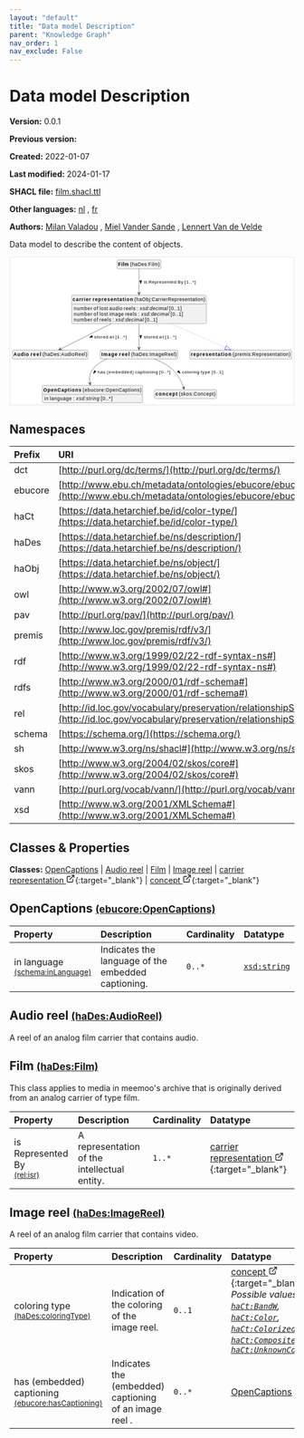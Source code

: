 ```yaml
---
layout: "default"
title: "Data model Description"
parent: "Knowledge Graph"
nav_order: 1
nav_exclude: False
---
```

<svg xmlns="http://www.w3.org/2000/svg" style="display: none;"><symbol id="svg-external-link" width="24" height="24" viewBox="0 0 24 24" fill="none" stroke="currentColor" stroke-width="2" stroke-linecap="round" stroke-linejoin="round" class="feather feather-external-link"><title id="svg-external-link-title">(external link)</title><path d="M18 13v6a2 2 0 0 1-2 2H5a2 2 0 0 1-2-2V8a2 2 0 0 1 2-2h6"></path><polyline points="15 3 21 3 21 9"></polyline><line x1="10" y1="14" x2="21" y2="3"></line> </symbol></svg>

Data model Description
====================

**Version:** 0.0.1

**Previous version:** 

**Created:** 2022-01-07

**Last modified:** 2024-01-17

**SHACL file:** [film.shacl.ttl](film.shacl.ttl)

**Other languages:**
[nl](../nl)
, [fr](../fr)

**Authors:**
[Milan Valadou](mailto:milan.valadou@meemoo.be)
, [Miel Vander Sande](mailto:miel.vandersande@meemoo.be)
, [Lennert Van de Velde](mailto:lennert.vandevelde@meemoo.be)


Data model to describe the content of objects.

<div class="wrap">
  <div class="zoom">
  <svg xmlns="http://www.w3.org/2000/svg" xmlns:xlink="http://www.w3.org/1999/xlink" contentStyleType="text/css" preserveAspectRatio="none" version="1.1" viewBox="0 0 829 430" zoomAndPan="magnify"><defs/><g><a href="#ebucore%3AOpenCaptions" target="_top" title="#ebucore%3AOpenCaptions" xlink:actuate="onRequest" xlink:href="#ebucore%3AOpenCaptions" xlink:show="new" xlink:title="#ebucore%3AOpenCaptions" xlink:type="simple"><g id="elem_ebucore_OpenCaptions"><rect codeLine="15" fill="#F1F1F1" height="50.5938" id="ebucore_OpenCaptions" rx="3.5" ry="3.5" style="stroke:#181818;stroke-width:0.5;" width="293" x="94" y="373"/><text fill="#000000" font-family="sans-serif" font-size="14" font-weight="bold" lengthAdjust="spacing" textLength="111" x="97" y="390.9951">OpenCaptions</text><text fill="#000000" font-family="sans-serif" font-size="14" lengthAdjust="spacing" textLength="4" x="208" y="390.9951"> </text><text fill="#000000" font-family="sans-serif" font-size="14" lengthAdjust="spacing" textLength="172" x="212" y="390.9951">(ebucore:OpenCaptions)</text><line style="stroke:#181818;stroke-width:0.5;" x1="95" x2="386" y1="399.2969" y2="399.2969"/><text fill="#000000" font-family="sans-serif" font-size="14" lengthAdjust="spacing" textLength="12" x="100" y="416.292">in</text><text fill="#000000" font-family="sans-serif" font-size="14" lengthAdjust="spacing" textLength="4" x="112" y="416.292"> </text><text fill="#000000" font-family="sans-serif" font-size="14" lengthAdjust="spacing" textLength="64" x="116" y="416.292">language</text><text fill="#000000" font-family="sans-serif" font-size="14" lengthAdjust="spacing" textLength="4" x="180" y="416.292"> </text><text fill="#000000" font-family="sans-serif" font-size="14" lengthAdjust="spacing" textLength="5" x="184" y="416.292">:</text><text fill="#000000" font-family="sans-serif" font-size="14" lengthAdjust="spacing" textLength="4" x="189" y="416.292"> </text><text fill="#000000" font-family="sans-serif" font-size="14" font-style="italic" lengthAdjust="spacing" textLength="68" x="193" y="416.292">xsd:string</text><text fill="#000000" font-family="sans-serif" font-size="14" lengthAdjust="spacing" textLength="4" x="261" y="416.292"> </text><text fill="#000000" font-family="sans-serif" font-size="14" lengthAdjust="spacing" textLength="34" x="265" y="416.292">[0..*]</text></g></a><a href="#haDes%3AAudioReel" target="_top" title="#haDes%3AAudioReel" xlink:actuate="onRequest" xlink:href="#haDes%3AAudioReel" xlink:show="new" xlink:title="#haDes%3AAudioReel" xlink:type="simple"><g id="elem_haDes_AudioReel"><rect codeLine="16" fill="#F1F1F1" height="26.2969" id="haDes_AudioReel" rx="3.5" ry="3.5" style="stroke:#181818;stroke-width:0.5;" width="221" x="7" y="270"/><text fill="#000000" font-family="sans-serif" font-size="14" font-weight="bold" lengthAdjust="spacing" textLength="45" x="10" y="287.9951">Audio</text><text fill="#000000" font-family="sans-serif" font-size="14" font-weight="bold" lengthAdjust="spacing" textLength="5" x="55" y="287.9951"> </text><text fill="#000000" font-family="sans-serif" font-size="14" font-weight="bold" lengthAdjust="spacing" textLength="31" x="60" y="287.9951">reel</text><text fill="#000000" font-family="sans-serif" font-size="14" lengthAdjust="spacing" textLength="4" x="91" y="287.9951"> </text><text fill="#000000" font-family="sans-serif" font-size="14" lengthAdjust="spacing" textLength="130" x="95" y="287.9951">(haDes:AudioReel)</text></g></a><a href="#haDes%3AFilm" target="_top" title="#haDes%3AFilm" xlink:actuate="onRequest" xlink:href="#haDes%3AFilm" xlink:show="new" xlink:title="#haDes%3AFilm" xlink:type="simple"><g id="elem_haDes_Film"><rect codeLine="17" fill="#F1F1F1" height="26.2969" id="haDes_Film" rx="3.5" ry="3.5" style="stroke:#181818;stroke-width:0.5;" width="128" x="312.5" y="7"/><text fill="#000000" font-family="sans-serif" font-size="14" font-weight="bold" lengthAdjust="spacing" textLength="31" x="315.5" y="24.9951">Film</text><text fill="#000000" font-family="sans-serif" font-size="14" lengthAdjust="spacing" textLength="4" x="346.5" y="24.9951"> </text><text fill="#000000" font-family="sans-serif" font-size="14" lengthAdjust="spacing" textLength="87" x="350.5" y="24.9951">(haDes:Film)</text></g></a><a href="#haDes%3AImageReel" target="_top" title="#haDes%3AImageReel" xlink:actuate="onRequest" xlink:href="#haDes%3AImageReel" xlink:show="new" xlink:title="#haDes%3AImageReel" xlink:type="simple"><g id="elem_haDes_ImageReel"><rect codeLine="18" fill="#F1F1F1" height="26.2969" id="haDes_ImageReel" rx="3.5" ry="3.5" style="stroke:#181818;stroke-width:0.5;" width="226" x="263.5" y="270"/><text fill="#000000" font-family="sans-serif" font-size="14" font-weight="bold" lengthAdjust="spacing" textLength="47" x="266.5" y="287.9951">Image</text><text fill="#000000" font-family="sans-serif" font-size="14" font-weight="bold" lengthAdjust="spacing" textLength="5" x="313.5" y="287.9951"> </text><text fill="#000000" font-family="sans-serif" font-size="14" font-weight="bold" lengthAdjust="spacing" textLength="31" x="318.5" y="287.9951">reel</text><text fill="#000000" font-family="sans-serif" font-size="14" lengthAdjust="spacing" textLength="4" x="349.5" y="287.9951"> </text><text fill="#000000" font-family="sans-serif" font-size="14" lengthAdjust="spacing" textLength="133" x="353.5" y="287.9951">(haDes:ImageReel)</text></g></a><a href="../../dvd/en#haObj%3ACarrierRepresentation" target="_top" title="../../dvd/en#haObj%3ACarrierRepresentation" xlink:actuate="onRequest" xlink:href="../../dvd/en#haObj%3ACarrierRepresentation" xlink:show="new" xlink:title="../../dvd/en#haObj%3ACarrierRepresentation" xlink:type="simple"><g id="elem_haObj_CarrierRepresentation"><rect codeLine="19" fill="#F1F1F1" height="83.1875" id="haObj_CarrierRepresentation" rx="3.5" ry="3.5" style="stroke:#181818;stroke-width:0.5;" width="393" x="180" y="110"/><text fill="#000000" font-family="sans-serif" font-size="14" font-weight="bold" lengthAdjust="spacing" textLength="53" x="183" y="127.9951">carrier</text><text fill="#000000" font-family="sans-serif" font-size="14" font-weight="bold" lengthAdjust="spacing" textLength="5" x="236" y="127.9951"> </text><text fill="#000000" font-family="sans-serif" font-size="14" font-weight="bold" lengthAdjust="spacing" textLength="118" x="241" y="127.9951">representation</text><text fill="#000000" font-family="sans-serif" font-size="14" lengthAdjust="spacing" textLength="4" x="359" y="127.9951"> </text><text fill="#000000" font-family="sans-serif" font-size="14" lengthAdjust="spacing" textLength="207" x="363" y="127.9951">(haObj:CarrierRepresentation)</text><line style="stroke:#181818;stroke-width:0.5;" x1="181" x2="572" y1="136.2969" y2="136.2969"/><text fill="#000000" font-family="sans-serif" font-size="14" lengthAdjust="spacing" textLength="54" x="186" y="153.292">number</text><text fill="#000000" font-family="sans-serif" font-size="14" lengthAdjust="spacing" textLength="4" x="240" y="153.292"> </text><text fill="#000000" font-family="sans-serif" font-size="14" lengthAdjust="spacing" textLength="13" x="244" y="153.292">of</text><text fill="#000000" font-family="sans-serif" font-size="14" lengthAdjust="spacing" textLength="4" x="257" y="153.292"> </text><text fill="#000000" font-family="sans-serif" font-size="14" lengthAdjust="spacing" textLength="25" x="261" y="153.292">lost</text><text fill="#000000" font-family="sans-serif" font-size="14" lengthAdjust="spacing" textLength="4" x="286" y="153.292"> </text><text fill="#000000" font-family="sans-serif" font-size="14" lengthAdjust="spacing" textLength="38" x="290" y="153.292">audio</text><text fill="#000000" font-family="sans-serif" font-size="14" lengthAdjust="spacing" textLength="4" x="328" y="153.292"> </text><text fill="#000000" font-family="sans-serif" font-size="14" lengthAdjust="spacing" textLength="34" x="332" y="153.292">reels</text><text fill="#000000" font-family="sans-serif" font-size="14" lengthAdjust="spacing" textLength="4" x="366" y="153.292"> </text><text fill="#000000" font-family="sans-serif" font-size="14" lengthAdjust="spacing" textLength="5" x="370" y="153.292">:</text><text fill="#000000" font-family="sans-serif" font-size="14" lengthAdjust="spacing" textLength="4" x="375" y="153.292"> </text><text fill="#000000" font-family="sans-serif" font-size="14" font-style="italic" lengthAdjust="spacing" textLength="82" x="379" y="153.292">xsd:decimal</text><text fill="#000000" font-family="sans-serif" font-size="14" lengthAdjust="spacing" textLength="4" x="461" y="153.292"> </text><text fill="#000000" font-family="sans-serif" font-size="14" lengthAdjust="spacing" textLength="36" x="465" y="153.292">[0..1]</text><text fill="#000000" font-family="sans-serif" font-size="14" lengthAdjust="spacing" textLength="54" x="186" y="169.5889">number</text><text fill="#000000" font-family="sans-serif" font-size="14" lengthAdjust="spacing" textLength="4" x="240" y="169.5889"> </text><text fill="#000000" font-family="sans-serif" font-size="14" lengthAdjust="spacing" textLength="13" x="244" y="169.5889">of</text><text fill="#000000" font-family="sans-serif" font-size="14" lengthAdjust="spacing" textLength="4" x="257" y="169.5889"> </text><text fill="#000000" font-family="sans-serif" font-size="14" lengthAdjust="spacing" textLength="25" x="261" y="169.5889">lost</text><text fill="#000000" font-family="sans-serif" font-size="14" lengthAdjust="spacing" textLength="4" x="286" y="169.5889"> </text><text fill="#000000" font-family="sans-serif" font-size="14" lengthAdjust="spacing" textLength="42" x="290" y="169.5889">image</text><text fill="#000000" font-family="sans-serif" font-size="14" lengthAdjust="spacing" textLength="4" x="332" y="169.5889"> </text><text fill="#000000" font-family="sans-serif" font-size="14" lengthAdjust="spacing" textLength="34" x="336" y="169.5889">reels</text><text fill="#000000" font-family="sans-serif" font-size="14" lengthAdjust="spacing" textLength="4" x="370" y="169.5889"> </text><text fill="#000000" font-family="sans-serif" font-size="14" lengthAdjust="spacing" textLength="5" x="374" y="169.5889">:</text><text fill="#000000" font-family="sans-serif" font-size="14" lengthAdjust="spacing" textLength="4" x="379" y="169.5889"> </text><text fill="#000000" font-family="sans-serif" font-size="14" font-style="italic" lengthAdjust="spacing" textLength="82" x="383" y="169.5889">xsd:decimal</text><text fill="#000000" font-family="sans-serif" font-size="14" lengthAdjust="spacing" textLength="4" x="465" y="169.5889"> </text><text fill="#000000" font-family="sans-serif" font-size="14" lengthAdjust="spacing" textLength="36" x="469" y="169.5889">[0..1]</text><text fill="#000000" font-family="sans-serif" font-size="14" lengthAdjust="spacing" textLength="54" x="186" y="185.8857">number</text><text fill="#000000" font-family="sans-serif" font-size="14" lengthAdjust="spacing" textLength="4" x="240" y="185.8857"> </text><text fill="#000000" font-family="sans-serif" font-size="14" lengthAdjust="spacing" textLength="13" x="244" y="185.8857">of</text><text fill="#000000" font-family="sans-serif" font-size="14" lengthAdjust="spacing" textLength="4" x="257" y="185.8857"> </text><text fill="#000000" font-family="sans-serif" font-size="14" lengthAdjust="spacing" textLength="34" x="261" y="185.8857">reels</text><text fill="#000000" font-family="sans-serif" font-size="14" lengthAdjust="spacing" textLength="4" x="295" y="185.8857"> </text><text fill="#000000" font-family="sans-serif" font-size="14" lengthAdjust="spacing" textLength="5" x="299" y="185.8857">:</text><text fill="#000000" font-family="sans-serif" font-size="14" lengthAdjust="spacing" textLength="4" x="304" y="185.8857"> </text><text fill="#000000" font-family="sans-serif" font-size="14" font-style="italic" lengthAdjust="spacing" textLength="82" x="308" y="185.8857">xsd:decimal</text><text fill="#000000" font-family="sans-serif" font-size="14" lengthAdjust="spacing" textLength="4" x="390" y="185.8857"> </text><text fill="#000000" font-family="sans-serif" font-size="14" lengthAdjust="spacing" textLength="36" x="394" y="185.8857">[0..1]</text></g></a><a href="#premis%3ARepresentation" target="_top" title="#premis%3ARepresentation" xlink:actuate="onRequest" xlink:href="#premis%3ARepresentation" xlink:show="new" xlink:title="#premis%3ARepresentation" xlink:type="simple"><g id="elem_premis_Representation"><rect codeLine="20" fill="#F1F1F1" height="26.2969" id="premis_Representation" rx="3.5" ry="3.5" style="stroke:#181818;stroke-width:0.5;" width="297" x="525" y="270"/><text fill="#000000" font-family="sans-serif" font-size="14" font-weight="bold" lengthAdjust="spacing" textLength="118" x="528" y="287.9951">representation</text><text fill="#000000" font-family="sans-serif" font-size="14" lengthAdjust="spacing" textLength="4" x="646" y="287.9951"> </text><text fill="#000000" font-family="sans-serif" font-size="14" lengthAdjust="spacing" textLength="169" x="650" y="287.9951">(premis:Representation)</text></g></a><a href="../../terms/en#skos%3AConcept" target="_top" title="../../terms/en#skos%3AConcept" xlink:actuate="onRequest" xlink:href="../../terms/en#skos%3AConcept" xlink:show="new" xlink:title="../../terms/en#skos%3AConcept" xlink:type="simple"><g id="elem_skos_Concept"><rect codeLine="21" fill="#F1F1F1" height="26.2969" id="skos_Concept" rx="3.5" ry="3.5" style="stroke:#181818;stroke-width:0.5;" width="181" x="422" y="385.5"/><text fill="#000000" font-family="sans-serif" font-size="14" font-weight="bold" lengthAdjust="spacing" textLength="64" x="425" y="403.4951">concept</text><text fill="#000000" font-family="sans-serif" font-size="14" lengthAdjust="spacing" textLength="4" x="489" y="403.4951"> </text><text fill="#000000" font-family="sans-serif" font-size="14" lengthAdjust="spacing" textLength="107" x="493" y="403.4951">(skos:Concept)</text></g></a><g id="link_haDes_Film_haObj_CarrierRepresentation"><path codeLine="30" d="M376.5,33.42 C376.5,50.89 376.5,77.55 376.5,103.94 " fill="none" id="haDes_Film-to-haObj_CarrierRepresentation" style="stroke:#454645;stroke-width:1.0;"/><polygon fill="#454645" points="376.5,109.94,380.5,100.94,376.5,104.94,372.5,100.94,376.5,109.94" style="stroke:#454645;stroke-width:1.0;"/><polygon fill="#000000" points="381.5,76.5664,384.4389,67.5213,378.5611,67.5213,381.5,76.5664" style="stroke:#000000;stroke-width:1.0;"/><text fill="#000000" font-family="sans-serif" font-size="13" lengthAdjust="spacing" textLength="10" x="390.5" y="76.0669">is</text><text fill="#000000" font-family="sans-serif" font-size="13" lengthAdjust="spacing" textLength="4" x="400.5" y="76.0669"> </text><text fill="#000000" font-family="sans-serif" font-size="13" lengthAdjust="spacing" textLength="81" x="404.5" y="76.0669">Represented</text><text fill="#000000" font-family="sans-serif" font-size="13" lengthAdjust="spacing" textLength="4" x="485.5" y="76.0669"> </text><text fill="#000000" font-family="sans-serif" font-size="13" lengthAdjust="spacing" textLength="16" x="489.5" y="76.0669">By</text><text fill="#000000" font-family="sans-serif" font-size="13" lengthAdjust="spacing" textLength="4" x="505.5" y="76.0669"> </text><text fill="#000000" font-family="sans-serif" font-size="13" lengthAdjust="spacing" textLength="33" x="509.5" y="76.0669">[1..*]</text></g><g id="link_haDes_ImageReel_ebucore_OpenCaptions"><path codeLine="33" d="M283.58,296.09 C267.17,302.46 252,311.94 241.5,326 C231.69,339.13 230.8016,351.8023 233.1416,366.7423 " fill="none" id="haDes_ImageReel-to-ebucore_OpenCaptions" style="stroke:#454645;stroke-width:1.0;"/><polygon fill="#454645" points="234.07,372.67,236.6292,363.1594,233.2963,367.7302,228.7255,364.3974,234.07,372.67" style="stroke:#454645;stroke-width:1.0;"/><polygon fill="#000000" points="243.5949,338.6358,251.2423,332.9818,246.4584,329.5666,243.5949,338.6358" style="stroke:#000000;stroke-width:1.0;"/><text fill="#000000" font-family="sans-serif" font-size="13" lengthAdjust="spacing" textLength="23" x="255.5" y="339.0669">has</text><text fill="#000000" font-family="sans-serif" font-size="13" lengthAdjust="spacing" textLength="4" x="278.5" y="339.0669"> </text><text fill="#000000" font-family="sans-serif" font-size="13" lengthAdjust="spacing" textLength="79" x="282.5" y="339.0669">(embedded)</text><text fill="#000000" font-family="sans-serif" font-size="13" lengthAdjust="spacing" textLength="4" x="361.5" y="339.0669"> </text><text fill="#000000" font-family="sans-serif" font-size="13" lengthAdjust="spacing" textLength="66" x="365.5" y="339.0669">captioning</text><text fill="#000000" font-family="sans-serif" font-size="13" lengthAdjust="spacing" textLength="4" x="431.5" y="339.0669"> </text><text fill="#000000" font-family="sans-serif" font-size="13" lengthAdjust="spacing" textLength="33" x="435.5" y="339.0669">[0..*]</text></g><g id="link_haDes_ImageReel_skos_Concept"><path codeLine="34" d="M420.62,296.12 C438.59,302.72 458.59,312.39 473.5,326 C491.67,342.59 501.1727,363.9987 506.6627,379.6387 " fill="none" id="haDes_ImageReel-to-skos_Concept" style="stroke:#454645;stroke-width:1.0;"/><polygon fill="#454645" points="508.65,385.3,509.4433,375.4831,506.9939,380.5822,501.8949,378.1328,508.65,385.3" style="stroke:#454645;stroke-width:1.0;"/><polygon fill="#000000" points="497.0878,338.0489,492.6444,329.6402,488.5505,333.8578,497.0878,338.0489" style="stroke:#000000;stroke-width:1.0;"/><text fill="#000000" font-family="sans-serif" font-size="13" lengthAdjust="spacing" textLength="50" x="502.5" y="339.0669">coloring</text><text fill="#000000" font-family="sans-serif" font-size="13" lengthAdjust="spacing" textLength="4" x="552.5" y="339.0669"> </text><text fill="#000000" font-family="sans-serif" font-size="13" lengthAdjust="spacing" textLength="28" x="556.5" y="339.0669">type</text><text fill="#000000" font-family="sans-serif" font-size="13" lengthAdjust="spacing" textLength="4" x="584.5" y="339.0669"> </text><text fill="#000000" font-family="sans-serif" font-size="13" lengthAdjust="spacing" textLength="34" x="588.5" y="339.0669">[0..1]</text></g><g id="link_haObj_CarrierRepresentation_premis_Representation"><path codeLine="36" d="M469.66,193.12 C530.56,219.67 589.4494,245.3576 629.2994,262.7276 " fill="none" id="haObj_CarrierRepresentation-to-premis_Representation" style="stroke:#0000FF;stroke-width:1.0;stroke-dasharray:1.0,3.0;"/><polygon fill="none" points="645.8,269.92,631.6968,257.2274,626.9019,268.2278,645.8,269.92" style="stroke:#0000FF;stroke-width:1.0;"/></g><g id="link_haObj_CarrierRepresentation_haDes_AudioReel"><path codeLine="41" d="M295.26,193.12 C242.15,219.67 181.7666,249.8667 147.0266,267.2367 " fill="none" id="haObj_CarrierRepresentation-to-haDes_AudioReel" style="stroke:#454645;stroke-width:1.0;"/><polygon fill="#454645" points="141.66,269.92,151.4987,269.4728,146.1321,267.6839,147.921,262.3174,141.66,269.92" style="stroke:#454645;stroke-width:1.0;"/><polygon fill="#000000" points="232.0279,233.8025,241.4324,232.386,238.8037,227.1287,232.0279,233.8025" style="stroke:#000000;stroke-width:1.0;"/><text fill="#000000" font-family="sans-serif" font-size="13" lengthAdjust="spacing" textLength="41" x="245.5" y="236.0669">stored</text><text fill="#000000" font-family="sans-serif" font-size="13" lengthAdjust="spacing" textLength="4" x="286.5" y="236.0669"> </text><text fill="#000000" font-family="sans-serif" font-size="13" lengthAdjust="spacing" textLength="13" x="290.5" y="236.0669">at</text><text fill="#000000" font-family="sans-serif" font-size="13" lengthAdjust="spacing" textLength="4" x="303.5" y="236.0669"> </text><text fill="#000000" font-family="sans-serif" font-size="13" lengthAdjust="spacing" textLength="33" x="307.5" y="236.0669">[1..*]</text></g><g id="link_haObj_CarrierRepresentation_haDes_ImageReel"><path codeLine="42" d="M376.5,193.12 C376.5,219.67 376.5,246.55 376.5,263.92 " fill="none" id="haObj_CarrierRepresentation-to-haDes_ImageReel" style="stroke:#454645;stroke-width:1.0;"/><polygon fill="#454645" points="376.5,269.92,380.5,260.92,376.5,264.92,372.5,260.92,376.5,269.92" style="stroke:#454645;stroke-width:1.0;"/><polygon fill="#000000" points="381.5,236.5664,384.4389,227.5213,378.5611,227.5213,381.5,236.5664" style="stroke:#000000;stroke-width:1.0;"/><text fill="#000000" font-family="sans-serif" font-size="13" lengthAdjust="spacing" textLength="41" x="390.5" y="236.0669">stored</text><text fill="#000000" font-family="sans-serif" font-size="13" lengthAdjust="spacing" textLength="4" x="431.5" y="236.0669"> </text><text fill="#000000" font-family="sans-serif" font-size="13" lengthAdjust="spacing" textLength="13" x="435.5" y="236.0669">at</text><text fill="#000000" font-family="sans-serif" font-size="13" lengthAdjust="spacing" textLength="4" x="448.5" y="236.0669"> </text><text fill="#000000" font-family="sans-serif" font-size="13" lengthAdjust="spacing" textLength="33" x="452.5" y="236.0669">[1..*]</text></g></g></svg>
  </div>
</div>

## Namespaces

| Prefix | URI      |
| :----- | :------- |
| dct     | [http://purl.org/dc/terms/](http://purl.org/dc/terms/) |
| ebucore     | [http://www.ebu.ch/metadata/ontologies/ebucore/ebucore#](http://www.ebu.ch/metadata/ontologies/ebucore/ebucore#) |
| haCt     | [https://data.hetarchief.be/id/color-type/](https://data.hetarchief.be/id/color-type/) |
| haDes     | [https://data.hetarchief.be/ns/description/](https://data.hetarchief.be/ns/description/) |
| haObj     | [https://data.hetarchief.be/ns/object/](https://data.hetarchief.be/ns/object/) |
| owl     | [http://www.w3.org/2002/07/owl#](http://www.w3.org/2002/07/owl#) |
| pav     | [http://purl.org/pav/](http://purl.org/pav/) |
| premis     | [http://www.loc.gov/premis/rdf/v3/](http://www.loc.gov/premis/rdf/v3/) |
| rdf     | [http://www.w3.org/1999/02/22-rdf-syntax-ns#](http://www.w3.org/1999/02/22-rdf-syntax-ns#) |
| rdfs     | [http://www.w3.org/2000/01/rdf-schema#](http://www.w3.org/2000/01/rdf-schema#) |
| rel     | [http://id.loc.gov/vocabulary/preservation/relationshipSubType/](http://id.loc.gov/vocabulary/preservation/relationshipSubType/) |
| schema     | [https://schema.org/](https://schema.org/) |
| sh     | [http://www.w3.org/ns/shacl#](http://www.w3.org/ns/shacl#) |
| skos     | [http://www.w3.org/2004/02/skos/core#](http://www.w3.org/2004/02/skos/core#) |
| vann     | [http://purl.org/vocab/vann/](http://purl.org/vocab/vann/) |
| xsd     | [http://www.w3.org/2001/XMLSchema#](http://www.w3.org/2001/XMLSchema#) |

## Classes & Properties

**Classes:** 
 [OpenCaptions](#ebucore%3AOpenCaptions) |  [Audio reel](#haDes%3AAudioReel) |  [Film](#haDes%3AFilm) |  [Image reel](#haDes%3AImageReel) |  [carrier representation <svg class="svg-external-link" viewBox="0 0 24 24" aria-labelledby="svg-external-link-title"><use xlink:href="#svg-external-link"></use></svg>](../../dvd/en#haObj%3ACarrierRepresentation){:target="_blank"} |  [concept <svg class="svg-external-link" viewBox="0 0 24 24" aria-labelledby="svg-external-link-title"><use xlink:href="#svg-external-link"></use></svg>](../../terms/en#skos%3AConcept){:target="_blank"}
## <a id="ebucore%3AOpenCaptions"></a>OpenCaptions <small>[(ebucore:OpenCaptions)](http://www.ebu.ch/metadata/ontologies/ebucore/ebucore#OpenCaptions)</small>




| Property | Description | Cardinality | Datatype |
| :------ | :---------- | :---------- | :------- |
| <a id='schema%3AinLanguage'></a>in language <br> <small>[(schema:inLanguage)](https://schema.org/inLanguage)</small> | Indicates the language of the embedded captioning. | `0..*` | [`xsd:string`](http://www.w3.org/2001/XMLSchema#string)  |

## <a id="haDes%3AAudioReel"></a>Audio reel <small>[(haDes:AudioReel)](https://data.hetarchief.be/ns/description/AudioReel)</small>


A reel of an analog film carrier that contains audio.


## <a id="haDes%3AFilm"></a>Film <small>[(haDes:Film)](https://data.hetarchief.be/ns/description/Film)</small>


This class applies to media in meemoo's archive that is originally derived from an analog carrier of type film.

| Property | Description | Cardinality | Datatype |
| :------ | :---------- | :---------- | :------- |
| <a id='rel%3Aisr'></a>is Represented By <br> <small>[(rel:isr)](http://id.loc.gov/vocabulary/preservation/relationshipSubType/isr)</small> | A representation of the intellectual entity. | `1..*` | [carrier representation <svg class="svg-external-link" viewBox="0 0 24 24" aria-labelledby="svg-external-link-title"><use xlink:href="#svg-external-link"></use></svg>](../../dvd/en#haObj%3ACarrierRepresentation){:target="_blank"}  |

## <a id="haDes%3AImageReel"></a>Image reel <small>[(haDes:ImageReel)](https://data.hetarchief.be/ns/description/ImageReel)</small>


A reel of an analog film carrier that contains video.

| Property | Description | Cardinality | Datatype |
| :------ | :---------- | :---------- | :------- |
| <a id='haDes%3AcoloringType'></a>coloring type <br> <small>[(haDes:coloringType)](https://data.hetarchief.be/ns/description/coloringType)</small> | Indication of the coloring of the image reel. | `0..1` | [concept <svg class="svg-external-link" viewBox="0 0 24 24" aria-labelledby="svg-external-link-title"><use xlink:href="#svg-external-link"></use></svg>](../../terms/en#skos%3AConcept){:target="_blank"} <br>_Possible values: [`haCt:BandW`](https://data.hetarchief.be/id/color-type/BandW), [`haCt:Color`](https://data.hetarchief.be/id/color-type/Color), [`haCt:Colorized`](https://data.hetarchief.be/id/color-type/Colorized), [`haCt:Composite`](https://data.hetarchief.be/id/color-type/Composite), [`haCt:UnknownColorType`](https://data.hetarchief.be/id/color-type/UnknownColorType)_ |
| <a id='ebucore%3AhasCaptioning'></a>has (embedded) captioning <br> <small>[(ebucore:hasCaptioning)](http://www.ebu.ch/metadata/ontologies/ebucore/ebucore#hasCaptioning)</small> | Indicates the (embedded) captioning of an image reel . | `0..*` | [OpenCaptions](#ebucore%3AOpenCaptions)  |

[^1]: Unique language tags required
<style>
.zoom > svg {
    width: 100%;
    height: auto;
    background-color: #fff;
}

.zoom > svg text{
   -webkit-user-select: none;
   -moz-user-select: none;
   -ms-user-select: none;
   user-select: none;
}

.wrap {
  overflow: hidden;
  border: 1px solid #E6E6E6;
}

.zoom {
  position: relative;
}

.zoom:hover {
  transform: scale(2.0); cursor: grab;
}
.svg-external-link {
  width: 16px;
  height: 16px;
}
</style>
<script>
var svg = document.querySelector('svg[zoomAndPan="magnify"]');
var zoomDiv = document.querySelector('.zoom');
zoomDiv.addEventListener('mouseleave', onMouseOutZoomDiv);
if (window.PointerEvent) {
  svg.addEventListener('pointerdown', onPointerDown);
  svg.addEventListener('pointerup', onPointerUp);
  svg.addEventListener('pointerleave', onPointerUp); 
  svg.addEventListener('pointermove', onPointerMove); 
} else {

  svg.addEventListener('mousedown', onPointerDown); 
  svg.addEventListener('mouseup', onPointerUp); 
  svg.addEventListener('mouseleave', onPointerUp); 
  svg.addEventListener('mousemove', onPointerMove); 

  svg.addEventListener('touchstart', onPointerDown);
  svg.addEventListener('touchend', onPointerUp);
  svg.addEventListener('touchmove', onPointerMove); 
}

function getPointFromEvent (event) {
  var point = {x:0, y:0};
  if (event.targetTouches) {
    point.x = event.targetTouches[0].clientX;
    point.y = event.targetTouches[0].clientY;
  } else {
    point.x = event.clientX;
    point.y = event.clientY;
  }
  
  return point;
}

var isPointerDown = false;

var pointerOrigin = {
  x: 0,
  y: 0
};

function onPointerDown(event) {
  isPointerDown = true; 
  
  var pointerPosition = getPointFromEvent(event);
  pointerOrigin.x = pointerPosition.x;
  pointerOrigin.y = pointerPosition.y;
}

var originalViewBoxString = svg.getAttribute('viewBox');
var originalViewBoxList= svg.viewBox.baseVal;

var originalViewBox = {
    x: originalViewBoxList.x,
    y: originalViewBoxList.y,
    width: originalViewBoxList.width,
    height: originalViewBoxList.height
};

var viewBox = structuredClone(originalViewBox);
console.log(viewBox);
var newViewBox = {
  x: 0,
  y: 0
};

var ratio = viewBox.width / svg.getBoundingClientRect().width;
window.addEventListener('resize', function() {
  ratio = viewBox.width / svg.getBoundingClientRect().width;
});

function onPointerMove (event) {
  if (!isPointerDown) {
    return;
  }
  event.preventDefault();

  var pointerPosition = getPointFromEvent(event);

  newViewBox.x = viewBox.x - ((pointerPosition.x - pointerOrigin.x) * ratio);
  newViewBox.y = viewBox.y - ((pointerPosition.y - pointerOrigin.y) * ratio);

  var viewBoxString = `${newViewBox.x} ${newViewBox.y} ${viewBox.width} ${viewBox.height}`;
  svg.setAttribute('viewBox', viewBoxString);
}

function onPointerUp() {
  isPointerDown = false;

  viewBox.x = newViewBox.x;
  viewBox.y = newViewBox.y;
}
function onMouseOutZoomDiv(event) {

  var viewBoxString = structuredClone(originalViewBoxString);
  viewBox.x = 0;
  viewBox.y = 0;
  svg.setAttribute('viewBox', originalViewBoxString);
}

</script>
